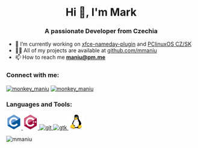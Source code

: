 <h1 align="center">Hi 👋, I'm Mark</h1>
<h3 align="center">A passionate Developer from Czechia</h3>

- 🔭 I’m currently working on [xfce-nameday-plugin](https://github.com/mmaniu/xfce-nameday-plugin) and [PClinuxOS CZ/SK](https://github.com/pclinuxoscz)
- 👨‍💻 All of my projects are available at [github.com/mmaniu](https://github.com/mmaniu)
- 📫 How to reach me **maniu@pm.me**

<h3 align="left">Connect with me:</h3>
<p align="left">
<a href="https://twitter.com/monkey_maniu" target="blank"><img align="center" src="https://raw.githubusercontent.com/rahuldkjain/github-profile-readme-generator/master/src/images/icons/Social/twitter.svg" alt="monkey_maniu" height="30" width="40" /></a>
<a href="https://instagram.com/monkey_maniu" target="blank"><img align="center" src="https://raw.githubusercontent.com/rahuldkjain/github-profile-readme-generator/master/src/images/icons/Social/instagram.svg" alt="monkey_maniu" height="30" width="40" /></a>
</p>

<h3 align="left">Languages and Tools:</h3>
<p align="left"> <a href="https://www.cprogramming.com/" target="_blank"> <img src="https://raw.githubusercontent.com/devicons/devicon/master/icons/c/c-original.svg" alt="c" width="40" height="40"/> </a> <a href="https://www.w3schools.com/cpp/" target="_blank"> <img src="https://raw.githubusercontent.com/devicons/devicon/master/icons/cplusplus/cplusplus-original.svg" alt="cplusplus" width="40" height="40"/> </a> <a href="https://git-scm.com/" target="_blank"> <img src="https://www.vectorlogo.zone/logos/git-scm/git-scm-icon.svg" alt="git" width="40" height="40"/> </a> <a href="https://www.gtk.org/" target="_blank"> <img src="https://upload.wikimedia.org/wikipedia/commons/7/71/GTK_logo.svg" alt="gtk" width="40" height="40"/> </a> <a href="https://www.linux.org/" target="_blank"> <img src="https://raw.githubusercontent.com/devicons/devicon/master/icons/linux/linux-original.svg" alt="linux" width="40" height="40"/> </a>

<p align="left"> <img src="https://komarev.com/ghpvc/?username=mmaniu&label=Profile%20views&color=0e75b6&style=flat" alt="mmaniu" /> </p>
<!---
mmaniu/mmaniu is a ✨ special ✨ repository because its `README.md` (this file) appears on your GitHub profile.
You can click the Preview link to take a look at your changes.
--->
